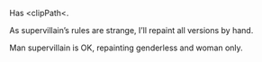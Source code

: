 Has &lt;clipPath&lt;.

As supervillain’s rules are strange, I’ll repaint all versions by hand.

Man supervillain is OK, repainting genderless and woman only.
